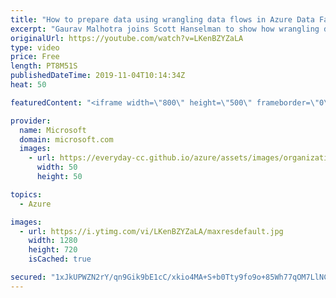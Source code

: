 ```yaml
---
title: "How to prepare data using wrangling data flows in Azure Data Factory | Azure Friday"
excerpt: "Gaurav Malhotra joins Scott Hanselman to show how wrangling data flows in Azure Data Factory empower you with a code-free, serverless environment that simplifies data preparation in the cloud and scales to any data size with no infrastructure management required. It uses the industry-leading Power Query"
originalUrl: https://youtube.com/watch?v=LKenBZYZaLA
type: video
price: Free
length: PT8M51S
publishedDateTime: 2019-11-04T10:14:34Z
heat: 50

featuredContent: "<iframe width=\"800\" height=\"500\" frameborder=\"0\" src=\"https://www.youtube.com/embed/LKenBZYZaLA\" allow=\"accelerometer; autoplay; encrypted-media; gyroscope; picture-in-picture\" allowfullscreen></iframe>"

provider:
  name: Microsoft
  domain: microsoft.com
  images:
    - url: https://everyday-cc.github.io/azure/assets/images/organizations/microsoft.com-50x50.jpg
      width: 50
      height: 50

topics:
  - Azure

images:
  - url: https://i.ytimg.com/vi/LKenBZYZaLA/maxresdefault.jpg
    width: 1280
    height: 720
    isCached: true

secured: "1xJkUPWZN2rY/qn9Gik9bE1cC/xkio4MA+S+b0Tty9fo9o+85Wh77qOM7LlNCrfmU+Uj7UiPyZPwdBJi19wKd0IPZ1DBtICzOBISchruUp+Zpiq8PPpbH249VDcPI6iRVa4al2qAhjtBy7D06mCEm9r6kYQl7TlBinAzbcZfR3UAxsf0K/vMp+yjfmtbtFPW98ECuyIMSnu3ez+DAgW3k470FsSo0SCZZRIj+IfLrQnNpijR/k4DRy5GMM/ZTSVkFZ6z9sCxX2TnCvMHf+Q2WzkOJAEfIFCR1wKlZulnNAJ/zpmPogr8fc7J5DPFE1cXbJuUPvDCiH8FSbzykiU/7gdMnRowVdVctpn37aOTaqGwelr1XAhzru/0jOy53OMLTC3NviUO1oaW0pGt+4GepQJHgNWIRzlGAk5N5jxhEcQ=;fD56oAyYFrh3xdd93uGvVA=="
---
```


